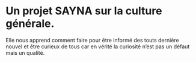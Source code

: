<h1>Un projet SAYNA sur la culture générale.</h1>
<p>Elle nous apprend comment faire pour être informé des touts dernière nouvel et être curieux de tous car en vérité la curiosité n’est pas un défaut mais un qualité.</p>
